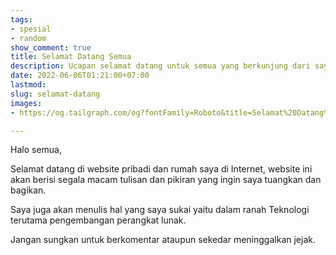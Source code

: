 ```yaml
---
tags:
- spesial
- random
show_comment: true
title: Selamat Datang Semua
description: Ucapan selamat datang untuk semua yang berkunjung dari saya tuan rumah.
date: 2022-06-06T01:21:00+07:00
lastmod: 
slug: selamat-datang
images:
- https://og.tailgraph.com/og?fontFamily=Roboto&title=Selamat%20Datang%20Semua&titleTailwind=text-gray-800%20font-bold%20text-6xl&titleFontFamily=Inter&text=Ucapan%20selamat%20datang%20untuk%20semua%20yang%20berkunjung%20dari%20saya%20tuan%20rumah.&textTailwind=text-gray-700%20text-2xl%20mt-4&textFontFamily=Inter&logoTailwind=h-8&bgTailwind=bg-white&footer=aliif.space&footerTailwind=text-teal-600&t=1654496616598&refresh=1

---
```

Halo semua,

Selamat datang di website pribadi dan rumah saya di Internet, website ini akan berisi segala macam tulisan dan pikiran yang ingin saya tuangkan dan bagikan.

Saya juga akan menulis hal yang saya sukai yaitu dalam ranah Teknologi terutama pengembangan perangkat lunak.

Jangan sungkan untuk berkomentar ataupun sekedar meninggalkan jejak.